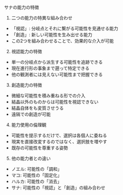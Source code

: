 サナの能力の特徴

1. 二つの能力の特異な組み合わせ
- 「視認」: 分岐点とそれに繋がる可能性を見通せる能力
- 「創造」: 新しい可能性を生み出せる能力
- この2つを組み合わせることで、効果的な介入が可能

2. 視認能力の特徴
- 単一の分岐点から派生する可能性を追跡できる
- 現在進行形の事象まで遡って特定できる
- 他の観測者には見えない可能性まで把握できる

3. 創造能力の特徴
- 微細な可能性を積み重ねる形での介入
- 結晶以外のものからは可能性を視認できない
- 結晶自体をも変質させうる
- 遠隔での創造が可能

4. 能力使用の倫理観
- 可能性を提示するだけで、選択は各個人に委ねる
- 現実を直接改変するのではなく、選択肢を増やす
- 既存の可能性を尊重する姿勢

5. 他の能力者との違い
- ノエル: 可能性の「調和」
- マコ: 可能性の「固定化」
- ハルカ: 可能性の「消去」
- サナ: 可能性の「視認」と「創造」の組み合わせ

